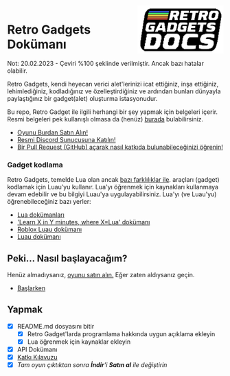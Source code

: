 <img src="./assets/retrologo.png" width="200" align="right">

# Retro Gadgets Dokümanı

Not: 20.02.2023 - Çeviri %100 şeklinde verilmiştir. Ancak bazı hatalar olabilir.

Retro Gadgets, kendi heyecan verici alet'lerinizi icat ettiğiniz, inşa ettiğiniz, lehimlediğiniz, kodladığınız ve özelleştirdiğiniz ve ardından bunları dünyayla paylaştığınız bir gadget(alet) oluşturma istasyonudur.

Bu repo, Retro Gadget ile ilgili herhangi bir şey yapmak için belgeleri içerir.  
Resmi belgeleri pek kullanışlı olmasa da (henüz) [burada](https://docs.retrogadgets.game) bulabilirsiniz.

* [Oyunu Burdan Satın Alın!](https://store.steampowered.com/app/1730260/Retro_Gadgets/)
* [Resmi Discord Sunucusuna Katılın!](https://discord.com/invite/np6FUDjt9E)
* [Bir Pull Request (GitHub) açarak nasıl katkıda bulunabileceğinizi öğrenin!](./docs/github/Contributing.md)

### Gadget kodlama
Retro Gadgets, temelde Lua olan ancak [bazı farklılıklar ile](https://luau-lang.org/compatibility). araçları (gadget) kodlamak için Luau'yu kullanır. Lua'yı öğrenmek için kaynakları kullanmaya devam edebilir ve bu bilgiyi Luau'ya uygulayabilirsiniz. Lua'yı (ve Luau'yu) öğrenebileceğiniz bazı yerler:
* [Lua dokümanları](https://www.lua.org/start.html)
* ['Learn X in Y minutes, where X=Lua' dokümanı](https://learnxinyminutes.com/docs/lua/)
* [Roblox Luau dokümanı](https://create.roblox.com/docs/scripting/luau)
* [Luau dokümanı](https://luau-lang.org/library)

## Peki... Nasıl başlayacağım?
Henüz almadıysanız, [oyunu satın alın.](https://store.steampowered.com/app/1730260/Retro_Gadgets/) Eğer zaten aldıysanız geçin.
* [Başlarken](./examples/getting-started.md)

## Yapmak
- [X] README.md dosyasını bitir
  - [X] Retro Gadget'larda programlama hakkında uygun açıklama ekleyin
  - [X] Lua öğrenmek için kaynaklar ekleyin
- [X] API Dokümanı
- [X] [Katkı Kılavuzu](./docs/github/Contributing.md)
- [x] *Tam oyun çıktıktan sonra **İndir**'i **Satın al** ile değiştirin*
